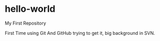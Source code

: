 # hello-world
My First Repository

First Time using Git And GitHub trying to get it, big background in SVN.

